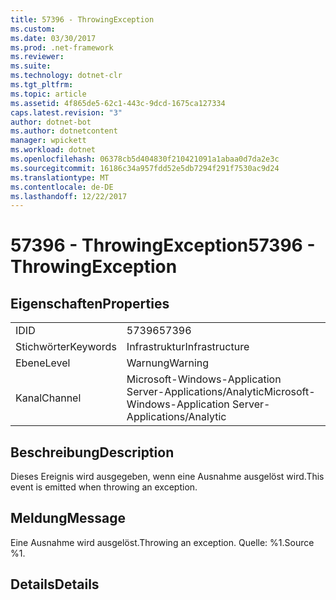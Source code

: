 ```yaml
---
title: 57396 - ThrowingException
ms.custom: 
ms.date: 03/30/2017
ms.prod: .net-framework
ms.reviewer: 
ms.suite: 
ms.technology: dotnet-clr
ms.tgt_pltfrm: 
ms.topic: article
ms.assetid: 4f865de5-62c1-443c-9dcd-1675ca127334
caps.latest.revision: "3"
author: dotnet-bot
ms.author: dotnetcontent
manager: wpickett
ms.workload: dotnet
ms.openlocfilehash: 06378cb5d404830f210421091a1abaa0d7da2e3c
ms.sourcegitcommit: 16186c34a957fdd52e5db7294f291f7530ac9d24
ms.translationtype: MT
ms.contentlocale: de-DE
ms.lasthandoff: 12/22/2017
---
```

# <a name="57396---throwingexception"></a><span data-ttu-id="280e8-102">57396 - ThrowingException</span><span class="sxs-lookup"><span data-stu-id="280e8-102">57396 - ThrowingException</span></span>
## <a name="properties"></a><span data-ttu-id="280e8-103">Eigenschaften</span><span class="sxs-lookup"><span data-stu-id="280e8-103">Properties</span></span>  
  
|||  
|-|-|  
|<span data-ttu-id="280e8-104">ID</span><span class="sxs-lookup"><span data-stu-id="280e8-104">ID</span></span>|<span data-ttu-id="280e8-105">57396</span><span class="sxs-lookup"><span data-stu-id="280e8-105">57396</span></span>|  
|<span data-ttu-id="280e8-106">Stichwörter</span><span class="sxs-lookup"><span data-stu-id="280e8-106">Keywords</span></span>|<span data-ttu-id="280e8-107">Infrastruktur</span><span class="sxs-lookup"><span data-stu-id="280e8-107">Infrastructure</span></span>|  
|<span data-ttu-id="280e8-108">Ebene</span><span class="sxs-lookup"><span data-stu-id="280e8-108">Level</span></span>|<span data-ttu-id="280e8-109">Warnung</span><span class="sxs-lookup"><span data-stu-id="280e8-109">Warning</span></span>|  
|<span data-ttu-id="280e8-110">Kanal</span><span class="sxs-lookup"><span data-stu-id="280e8-110">Channel</span></span>|<span data-ttu-id="280e8-111">Microsoft-Windows-Application Server-Applications/Analytic</span><span class="sxs-lookup"><span data-stu-id="280e8-111">Microsoft-Windows-Application Server-Applications/Analytic</span></span>|  
  
## <a name="description"></a><span data-ttu-id="280e8-112">Beschreibung</span><span class="sxs-lookup"><span data-stu-id="280e8-112">Description</span></span>  
 <span data-ttu-id="280e8-113">Dieses Ereignis wird ausgegeben, wenn eine Ausnahme ausgelöst wird.</span><span class="sxs-lookup"><span data-stu-id="280e8-113">This event is emitted when throwing an exception.</span></span>  
  
## <a name="message"></a><span data-ttu-id="280e8-114">Meldung</span><span class="sxs-lookup"><span data-stu-id="280e8-114">Message</span></span>  
 <span data-ttu-id="280e8-115">Eine Ausnahme wird ausgelöst.</span><span class="sxs-lookup"><span data-stu-id="280e8-115">Throwing an exception.</span></span> <span data-ttu-id="280e8-116">Quelle: %1.</span><span class="sxs-lookup"><span data-stu-id="280e8-116">Source %1.</span></span>  
  
## <a name="details"></a><span data-ttu-id="280e8-117">Details</span><span class="sxs-lookup"><span data-stu-id="280e8-117">Details</span></span>
